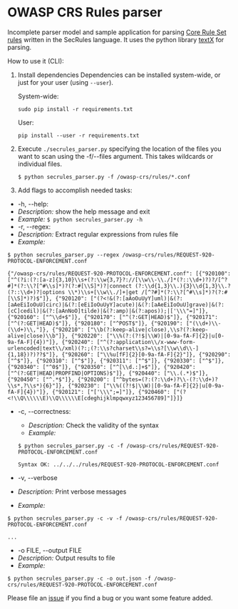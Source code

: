 # OWASP CRS Rules parser

Incomplete parser model and sample application for parsing [Core Rule Set  rules](https://github.com/SpiderLabs/owasp-modsecurity-crs/) written in the SecRules language. It uses the python library [textX](http://www.igordejanovic.net/textX/) for parsing.

How to use it (CLI):

1. Install dependencies
    Dependencies can be installed system-wide, or just for your user (using `--user`).

    System-wide:
    ```
    sudo pip install -r requirements.txt
    ```
    User:
    ```
    pip install --user -r requirements.txt
    ```
1. Execute `./secrules_parser.py` specifying the location of the files you want to scan using the -f/--files argument. This takes wildcards or individual files.

   `$ python secrules_parser.py -f /owasp-crs/rules/*.conf`
   
3. Add flags to accomplish needed tasks:


 * -h, --help:
  * *Description:* show the help message and exit
  * *Example:* `$ python secrules_parser.py -h`
 * -r, --regex:
  * *Description:* Extract regular expressions from rules file
  * *Example:*

  ```
  $ python secrules_parser.py --regex /owasp-crs/rules/REQUEST-920-PROTOCOL-ENFORCEMENT.conf

  {"/owasp-crs/rules/REQUEST-920-PROTOCOL-ENFORCEMENT.conf": [{"920100": ["^(?i:(?:[a-z]{3,10}\\s+(?:\\w{3,7}?://[\\w\\-\\./]*(?::\\d+)?)?/[^?#]*(?:\\?[^#\\s]*)?(?:#[\\S]*)?|connect (?:\\d{1,3}\\.){3}\\d{1,3}\\.?(?::\\d+)?|options \\*)\\s+[\\w\\./]+|get /[^?#]*(?:\\?[^#\\s]*)?(?:#[\\S]*)?)$"]}, {"920120": ["(?<!&(?:[aAoOuUyY]uml)|&(?:[aAeEiIoOuU]circ)|&(?:[eEiIoOuUyY]acute)|&(?:[aAeEiIoOuU]grave)|&(?:[cC]cedil)|&(?:[aAnNoO]tilde)|&(?:amp)|&(?:apos));|['\\\"=]"]}, {"920160": ["^\\d+$"]}, {"920170": ["^(?:GET|HEAD)$"]}, {"920171": ["^(?:GET|HEAD)$"]}, {"920180": ["^POST$"]}, {"920190": ["(\\d+)\\-(\\d+)\\,"]}, {"920210": ["\\b(?:keep-alive|close),\\s?(?:keep-alive|close)\\b"]}, {"920220": ["\\%(?:(?!$|\\W)|[0-9a-fA-F]{2}|u[0-9a-fA-F]{4})"]}, {"920240": ["^(?:application\\/x-www-form-urlencoded|text\\/xml)(?:;(?:\\s?charset\\s?=\\s?[\\w\\d\\-]{1,18})?)??$"]}, {"920260": ["\\%u[fF]{2}[0-9a-fA-F]{2}"]}, {"920290": ["^$"]}, {"920310": ["^$"]}, {"920311": ["^$"]}, {"920330": ["^$"]}, {"920340": ["^0$"]}, {"920350": ["^[\\d.:]+$"]}, {"920420": ["^(?:GET|HEAD|PROPFIND|OPTIONS)$"]}, {"920440": ["\\.(.*)$"]}, {"920450": ["^.*$"]}, {"920200": ["^bytes=(?:(?:\\d+)?\\-(?:\\d+)?\\s*,?\\s*){6}"]}, {"920230": ["\\%((?!$|\\W)|[0-9a-fA-F]{2}|u[0-9a-fA-F]{4})"]}, {"920121": ["['\\\";=]"]}, {"920460": ["(?<!\\Q\\\\\\E)\\Q\\\\\\E[cdeghijklmpqwxyz123456789]"]}]}
  ```

* -c, --correctness:
  * *Description:* Check the validity of the syntax
  * *Example:*

  ```
  $ python secrules_parser.py -c -f /owasp-crs/rules/REQUEST-920-PROTOCOL-ENFORCEMENT.conf

  Syntax OK: ../../../rules/REQUEST-920-PROTOCOL-ENFORCEMENT.conf
  ```

* -v, --verbose
 * *Description:* Print verbose messages
 * *Example:*

 ```
 $ python secrules_parser.py -c -v -f /owasp-crs/rules/REQUEST-920-PROTOCOL-ENFORCEMENT.conf

 ...
 ```

* -o FILE, --output FILE
 * *Description:* Output results to file
 * *Example:*
 ```
 $ python secrules_parser.py -c -o out.json -f /owasp-crs/rules/REQUEST-920-PROTOCOL-ENFORCEMENT.conf    
 ```

Please file an [issue](https://github.com/CRS-support/secrules-parser/issues) if you find a bug or you want some feature added.
